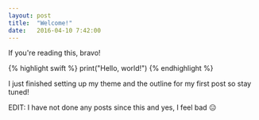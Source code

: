 ```yaml
---
layout: post
title:  "Welcome!"
date:   2016-04-10 7:42:00
---
```


If you're reading this, bravo!

{% highlight swift %}
print("Hello, world!")
{% endhighlight %}

I just finished setting up my theme and the outline for my first post so stay tuned!

EDIT: I have not done any posts since this and yes, I feel bad 😑
